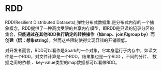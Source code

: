 # RDD

RDD(Resilient Distributed Datasets),弹性分布式数据集,是分布式内存的一个抽象概念，RDD提供了一种高度受限的共享内存模型，即RDD是只读的记录分区的集合，**只能通过在其他RDD执行确定的转换操作（如map、join和group by）而创建（悟：想象string）**，然而这些限制使得实现容错的开销很低。

对开发者而言，RDD可以看作是Spark的一个对象，它本身运行于内存中，如读文件是一个RDD，对文件计算是一个RDD，结果集也是一个RDD ，不同的分片、 数据之间的依赖 、key-value类型的map数据都可以看做RDD。
